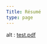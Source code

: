 ```yaml
---
Title: Résumé
type: page
---
```


<object data="/Masood Resume_Nov2021.pdf" type="application/pdf" width="500" height="800">
  alt : <a href="/Masood Resume_Nov2021.pdf">test.pdf</a>
</object>
